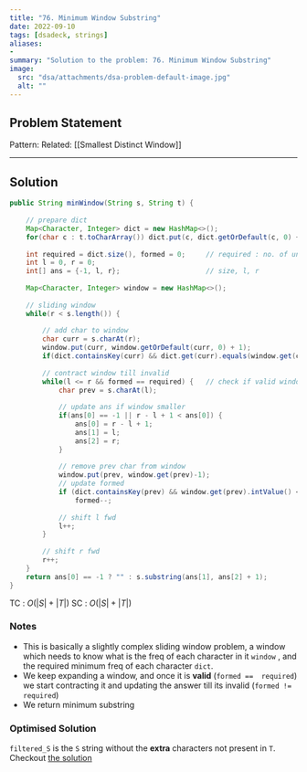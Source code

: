 ```yaml
---
title: "76. Minimum Window Substring"
date: 2022-09-10
tags: [dsadeck, strings]
aliases:
- 
summary: "Solution to the problem: 76. Minimum Window Substring"
image:
  src: "dsa/attachments/dsa-problem-default-image.jpg"
  alt: ""
---
```


## Problem Statement


Pattern: 
Related: [[Smallest Distinct Window]]

---

## Solution
``` java
public String minWindow(String s, String t) {
	
	// prepare dict
	Map<Character, Integer> dict = new HashMap<>();
	for(char c : t.toCharArray()) dict.put(c, dict.getOrDefault(c, 0) + 1);
	
	int required = dict.size(), formed = 0;     // required : no. of uniqe ch's in string
	int l = 0, r = 0;
	int[] ans = {-1, l, r};                     // size, l, r
	
	Map<Character, Integer> window = new HashMap<>();
	
	// sliding window
	while(r < s.length()) {
		
		// add char to window
		char curr = s.charAt(r);
		window.put(curr, window.getOrDefault(curr, 0) + 1);
		if(dict.containsKey(curr) && dict.get(curr).equals(window.get(curr))) formed++;
		   
		// contract window till invalid
		while(l <= r && formed == required) {   // check if valid window
			char prev = s.charAt(l);
			
			// update ans if window smaller
			if(ans[0] == -1 || r - l + 1 < ans[0]) {
				ans[0] = r - l + 1;
				ans[1] = l;
				ans[2] = r;
			}
			
			// remove prev char from window
			window.put(prev, window.get(prev)-1);
			// update formed
			if (dict.containsKey(prev) && window.get(prev).intValue() < dict.get(prev).intValue())
				formed--;
			
			// shift l fwd
			l++;
		}
		
		// shift r fwd 
		r++;
	}
	return ans[0] == -1 ? "" : s.substring(ans[1], ans[2] + 1);
}
```
TC : $O(|S| + |T|)$
SC : $O(|S| + |T|)$

### Notes
- This is basically a slightly complex sliding window problem, a window which needs to know what is the freq of each character in it `window` , and the required minimum freq of each character `dict`.
- We keep expanding a window, and once it is **valid** (`formed ==  required`) we start contracting it and updating the answer till its invalid (`formed != required`)
- We return minimum substring


### Optimised Solution
`filtered_S` is the `S` string without the **extra** characters not present in `T`. Checkout [the solution](https://leetcode.com/problems/minimum-window-substring/solution/)





